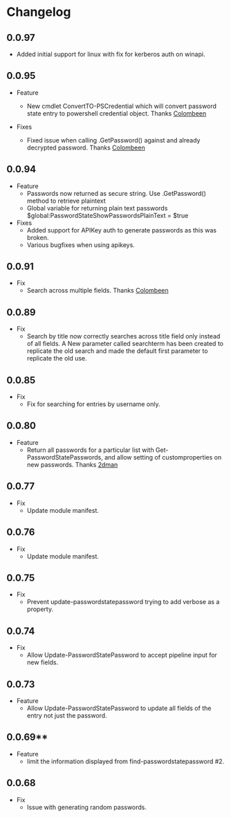 # Changelog

## 0.0.97

+ Added initial support for linux with fix for kerberos auth on winapi.

## 0.0.95

+ Feature
  + New cmdlet ConvertTO-PSCredential which will convert password state entry to powershell credential object. Thanks [Colombeen](https://github.com/colombeen)

+ Fixes
  + Fixed issue when calling .GetPassword() against and already decrypted password. Thanks [Colombeen](https://github.com/colombeen)

## 0.0.94

+ Feature
  + Passwords now returned as secure string. Use .GetPassword() method to retrieve plaintext
  + Global variable for returning plain text passwords $global:PasswordStateShowPasswordsPlainText = $true
+ Fixes
  + Added support for APIKey auth to generate passwords as this was broken.
  + Various bugfixes when using apikeys.

## 0.0.91

+ Fix
  + Search across multiple fields. Thanks [Colombeen](https://github.com/colombeen)

## 0.0.89

+ Fix
  + Search by title now correctly searches across title field only instead of all fields. A New parameter called searchterm has been created to replicate the old search and made the default first parameter to replicate the old use.

## 0.0.85

+ Fix
  + Fix for searching for entries by username only.

## 0.0.80

+ Feature
  + Return all passwords for a particular list with Get-PasswordStatePasswords, and allow setting of customproperties on new passwords. Thanks [2dman](https://github.com/2Dman)

## 0.0.77

+ Fix
  + Update module manifest.

## 0.0.76

+ Fix
  + Update module manifest.

## 0.0.75

+ Fix
  + Prevent update-passwordstatepassword trying to add verbose as a property.

## 0.0.74

+ Fix
  + Allow Update-PasswordStatePassword to accept pipeline input for new fields.

## 0.0.73

+ Feature
  + Allow Update-PasswordStatePassword to update all fields of the entry not just the password.

## 0.0.69**

+ Feature
  + limit the information displayed from find-passwordstatepassword #2.

## 0.0.68

+ Fix
  + Issue with generating random passwords.
